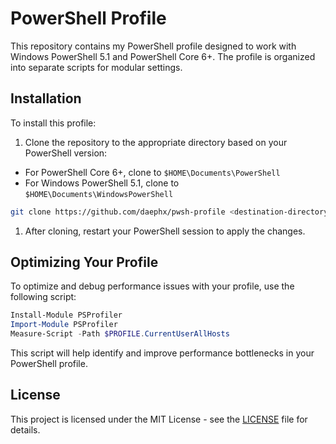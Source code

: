 # PowerShell Profile

This repository contains my PowerShell profile designed to work with Windows
PowerShell 5.1 and PowerShell Core 6+. The profile is organized into separate
scripts for modular settings.

## Installation

To install this profile:

1. Clone the repository to the appropriate directory based on your PowerShell
   version:

- For PowerShell Core 6+, clone to `$HOME\Documents\PowerShell`
- For Windows PowerShell 5.1, clone to `$HOME\Documents\WindowsPowerShell`

```bash
git clone https://github.com/daephx/pwsh-profile <destination-directory>
```

1. After cloning, restart your PowerShell session to apply the changes.

## Optimizing Your Profile

To optimize and debug performance issues with your profile, use the following
script:

```powershell
Install-Module PSProfiler
Import-Module PSProfiler
Measure-Script -Path $PROFILE.CurrentUserAllHosts
```

This script will help identify and improve performance bottlenecks in your
PowerShell profile.

## License

This project is licensed under the MIT License - see the [LICENSE](LICENSE) file for details.
